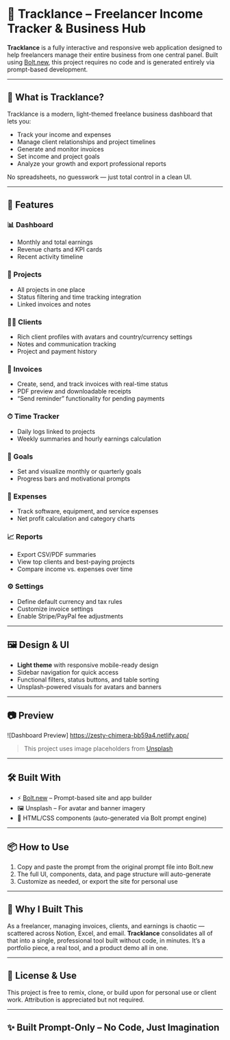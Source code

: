 # 🧾 Tracklance – Freelancer Income Tracker & Business Hub

**Tracklance** is a fully interactive and responsive web application designed to help freelancers manage their entire business from one central panel. Built using [Bolt.new](https://bolt.new), this project requires no code and is generated entirely via prompt-based development.

---

## 🚀 What is Tracklance?

Tracklance is a modern, light-themed freelance business dashboard that lets you:

- Track your income and expenses
- Manage client relationships and project timelines
- Generate and monitor invoices
- Set income and project goals
- Analyze your growth and export professional reports

No spreadsheets, no guesswork — just total control in a clean UI.

---

## 🎯 Features

### 📊 Dashboard
- Monthly and total earnings
- Revenue charts and KPI cards
- Recent activity timeline

### 📁 Projects
- All projects in one place
- Status filtering and time tracking integration
- Linked invoices and notes

### 🧑‍💼 Clients
- Rich client profiles with avatars and country/currency settings
- Notes and communication tracking
- Project and payment history

### 📄 Invoices
- Create, send, and track invoices with real-time status
- PDF preview and downloadable receipts
- “Send reminder” functionality for pending payments

### ⏱ Time Tracker
- Daily logs linked to projects
- Weekly summaries and hourly earnings calculation

### 🎯 Goals
- Set and visualize monthly or quarterly goals
- Progress bars and motivational prompts

### 💸 Expenses
- Track software, equipment, and service expenses
- Net profit calculation and category charts

### 📈 Reports
- Export CSV/PDF summaries
- View top clients and best-paying projects
- Compare income vs. expenses over time

### ⚙️ Settings
- Define default currency and tax rules
- Customize invoice settings
- Enable Stripe/PayPal fee adjustments

---

## 🖼 Design & UI

- **Light theme** with responsive mobile-ready design
- Sidebar navigation for quick access
- Functional filters, status buttons, and table sorting
- Unsplash-powered visuals for avatars and banners

---

## 📷 Preview

![Dashboard Preview] https://zesty-chimera-bb59a4.netlify.app/  
> This project uses image placeholders from [Unsplash](https://unsplash.com)

---

## 🛠 Built With

- ⚡ [Bolt.new](https://bolt.new) – Prompt-based site and app builder
- 🖼 Unsplash – For avatar and banner imagery
- 📄 HTML/CSS components (auto-generated via Bolt prompt engine)

---

## 📦 How to Use

1. Copy and paste the prompt from the original prompt file into Bolt.new
2. The full UI, components, data, and page structure will auto-generate
3. Customize as needed, or export the site for personal use

---

## 🧠 Why I Built This

As a freelancer, managing invoices, clients, and earnings is chaotic — scattered across Notion, Excel, and email. **Tracklance** consolidates all of that into a single, professional tool built without code, in minutes. It’s a portfolio piece, a real tool, and a product demo all in one.

---

## 📩 License & Use

This project is free to remix, clone, or build upon for personal use or client work. Attribution is appreciated but not required.

---

## ✨ Built Prompt-Only – No Code, Just Imagination

